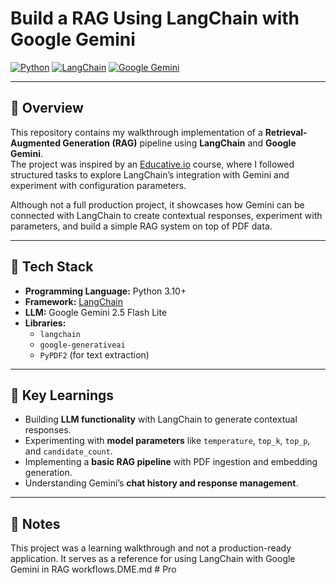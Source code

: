 # Build a RAG Using LangChain with Google Gemini

[![Python](https://img.shields.io/badge/Python-3.10%2B-blue?logo=python)](https://www.python.org/)
[![LangChain](https://img.shields.io/badge/LangChain-Framework-orange)](https://www.langchain.com/)
[![Google Gemini](https://img.shields.io/badge/Google-Gemini-lightgrey?logo=google)](https://deepmind.google/technologies/gemini/)

---

## 📖 Overview
This repository contains my walkthrough implementation of a **Retrieval-Augmented Generation (RAG)** pipeline using **LangChain** and **Google Gemini**.  
The project was inspired by an [Educative.io](https://www.educative.io/) course, where I followed structured tasks to explore LangChain’s integration with Gemini and experiment with configuration parameters.

Although not a full production project, it showcases how Gemini can be connected with LangChain to create contextual responses, experiment with parameters, and build a simple RAG system on top of PDF data.

---

## 🚀 Tech Stack
- **Programming Language:** Python 3.10+
- **Framework:** [LangChain](https://www.langchain.com/)
- **LLM:** Google Gemini 2.5 Flash Lite
- **Libraries:**  
  - `langchain`  
  - `google-generativeai`  
  - `PyPDF2` (for text extraction)  

---

## 🧠 Key Learnings
- Building **LLM functionality** with LangChain to generate contextual responses.
- Experimenting with **model parameters** like `temperature`, `top_k`, `top_p`, and `candidate_count`.
- Implementing a **basic RAG pipeline** with PDF ingestion and embedding generation.
- Understanding Gemini’s **chat history and response management**.

---

## 📌 Notes

This project was a learning walkthrough and not a production-ready application.
It serves as a reference for using LangChain with Google Gemini in RAG workflows.DME.md # Pro

